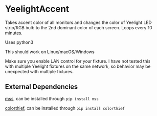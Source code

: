 # YeelightAccent
 Takes accent color of all monitors and changes the color of Yeelight LED strip/RGB bulb to the 2nd dominant color of each screen. Loops every 10 minutes.

Uses python3

This should work on Linux/macOS/Windows

Make sure you enable LAN control for your fixture. I have not tested this with multiple Yeelight fixtures on the same network, so behavior may be unexpected with multiple fixtures. 

## External Dependencies
 [mss](https://pypi.org/project/mss/), can be installed through `pip install mss`

 [colorthief](https://pypi.org/project/colorthief/), can be installed through `pip install colorthief`